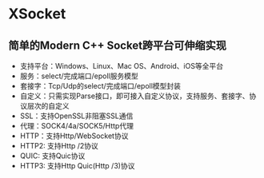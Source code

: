 # XSocket
## 简单的Modern C++ Socket跨平台可伸缩实现

* 支持平台：Windows、Linux、Mac OS、Android、iOS等全平台
* 服务：select/完成端口/epoll服务模型
* 套接字：Tcp/Udp的select/完成端口/epoll模型封装
* 自定义：只需实现Parse接口，即可接入自定义协议，支持服务、套接字、协议层次的自定义
* SSL：支持OpenSSL非阻塞SSL通信
* 代理：SOCK4/4a/SOCK5/Http代理
* HTTP：支持Http/WebSocket协议
* HTTP2: 支持Http /2协议
* QUIC: 支持Quic协议
* HTTP3: 支持Http Quic(Http /3)协议

